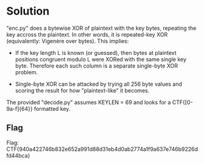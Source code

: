 # Solution
"enc.py" does a bytewise XOR of plaintext with the key bytes, repeating the key accross the plaintext. In other words, it is repeated-key XOR (equivalently: Vigenère over bytes). This implies:

- If the key length L is known (or guessed), then bytes at plaintext positions congruent modulo L were XORed with the same single key byte. Therefore each such column is a separate single-byte XOR problem.

- Single-byte XOR can be attacked by trying all 256 byte values and scoring the result for how "plaintext-like" it becomes.

The provided "decode.py" assumes KEYLEN = 69 and looks for a CTF{[0-9a-f]{64}} formatted key.

## Flag
Flag: CTF{940a422746b832e652a991d88d31eb4d0ab2774a1f9a637e746b9226dfd44bca}

